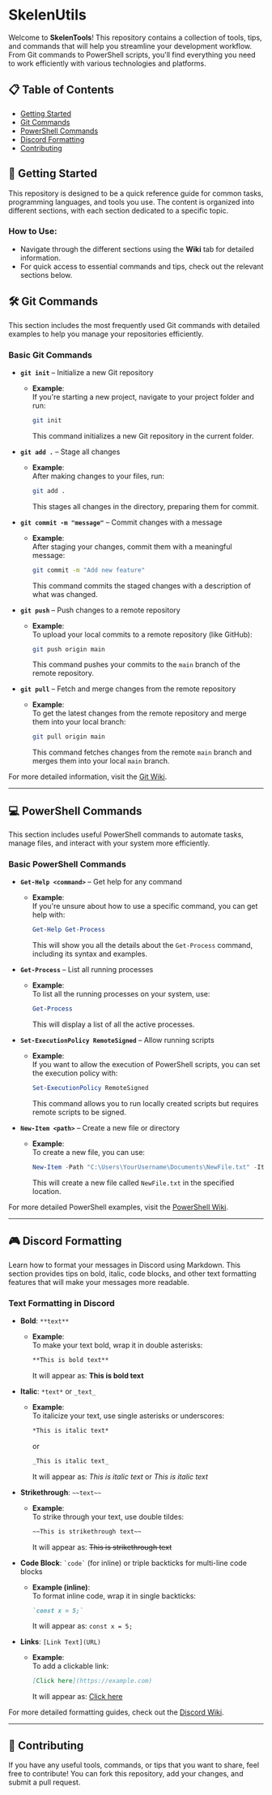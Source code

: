 # SkelenUtils

Welcome to **SkelenTools**! This repository contains a collection of tools, tips, and commands that will help you streamline your development workflow. From Git commands to PowerShell scripts, you'll find everything you need to work efficiently with various technologies and platforms.

## 📋 Table of Contents
- [Getting Started](#getting-started)
- [Git Commands](#git-commands)
- [PowerShell Commands](#powershell-commands)
- [Discord Formatting](#discord-formatting)
- [Contributing](#contributing)

## 🚀 Getting Started

This repository is designed to be a quick reference guide for common tasks, programming languages, and tools you use. The content is organized into different sections, with each section dedicated to a specific topic.

### How to Use:
- Navigate through the different sections using the **Wiki** tab for detailed information.
- For quick access to essential commands and tips, check out the relevant sections below.

## 🛠️ Git Commands

This section includes the most frequently used Git commands with detailed examples to help you manage your repositories efficiently.

### Basic Git Commands

- **`git init`** – Initialize a new Git repository
    - **Example**:  
      If you're starting a new project, navigate to your project folder and run:
      ```bash
      git init
      ```
      This command initializes a new Git repository in the current folder.

- **`git add .`** – Stage all changes
    - **Example**:  
      After making changes to your files, run:
      ```bash
      git add .
      ```
      This stages all changes in the directory, preparing them for commit.

- **`git commit -m "message"`** – Commit changes with a message
    - **Example**:  
      After staging your changes, commit them with a meaningful message:
      ```bash
      git commit -m "Add new feature"
      ```
      This command commits the staged changes with a description of what was changed.

- **`git push`** – Push changes to a remote repository
    - **Example**:  
      To upload your local commits to a remote repository (like GitHub):
      ```bash
      git push origin main
      ```
      This command pushes your commits to the `main` branch of the remote repository.

- **`git pull`** – Fetch and merge changes from the remote repository
    - **Example**:  
      To get the latest changes from the remote repository and merge them into your local branch:
      ```bash
      git pull origin main
      ```
      This command fetches changes from the remote `main` branch and merges them into your local `main` branch.

For more detailed information, visit the [Git Wiki](link-to-git-wiki).

---

## 💻 PowerShell Commands

This section includes useful PowerShell commands to automate tasks, manage files, and interact with your system more efficiently.

### Basic PowerShell Commands

- **`Get-Help <command>`** – Get help for any command
    - **Example**:  
      If you're unsure about how to use a specific command, you can get help with:
      ```powershell
      Get-Help Get-Process
      ```
      This will show you all the details about the `Get-Process` command, including its syntax and examples.

- **`Get-Process`** – List all running processes
    - **Example**:  
      To list all the running processes on your system, use:
      ```powershell
      Get-Process
      ```
      This will display a list of all the active processes.

- **`Set-ExecutionPolicy RemoteSigned`** – Allow running scripts
    - **Example**:  
      If you want to allow the execution of PowerShell scripts, you can set the execution policy with:
      ```powershell
      Set-ExecutionPolicy RemoteSigned
      ```
      This command allows you to run locally created scripts but requires remote scripts to be signed.

- **`New-Item <path>`** – Create a new file or directory
    - **Example**:  
      To create a new file, you can use:
      ```powershell
      New-Item -Path "C:\Users\YourUsername\Documents\NewFile.txt" -ItemType "File"
      ```
      This will create a new file called `NewFile.txt` in the specified location.

For more detailed PowerShell examples, visit the [PowerShell Wiki](link-to-powershell-wiki).

---

## 🎮 Discord Formatting

Learn how to format your messages in Discord using Markdown. This section provides tips on bold, italic, code blocks, and other text formatting features that will make your messages more readable.

### Text Formatting in Discord

- **Bold**: `**text**`  
    - **Example**:  
      To make your text bold, wrap it in double asterisks:
      ```markdown
      **This is bold text**
      ```
      It will appear as: **This is bold text**

- **Italic**: `*text*` or `_text_`  
    - **Example**:  
      To italicize your text, use single asterisks or underscores:
      ```markdown
      *This is italic text*
      ```
      or
      ```markdown
      _This is italic text_
      ```
      It will appear as: *This is italic text* or _This is italic text_

- **Strikethrough**: `~~text~~`  
    - **Example**:  
      To strike through your text, use double tildes:
      ```markdown
      ~~This is strikethrough text~~
      ```
      It will appear as: ~~This is strikethrough text~~

- **Code Block**: `` `code` `` (for inline) or triple backticks for multi-line code blocks  
    - **Example (inline)**:  
      To format inline code, wrap it in single backticks:
      ```markdown
      `const x = 5;`
      ```
      It will appear as: `const x = 5;`

- **Links**: `[Link Text](URL)`  
    - **Example**:  
      To add a clickable link:
      ```markdown
      [Click here](https://example.com)
      ```
      It will appear as: [Click here](https://example.com)

For more detailed formatting guides, check out the [Discord Wiki](link-to-discord-wiki).

---


## 🤝 Contributing

If you have any useful tools, commands, or tips that you want to share, feel free to contribute! You can fork this repository, add your changes, and submit a pull request.


